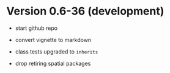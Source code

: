 # Version 0.6-36 (development)

* start github repo

* convert vignette to markdown

* class tests upgraded to `inherits`

* drop retiring spatial packages
